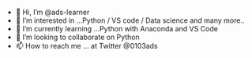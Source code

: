 - 👋 Hi, I’m @ads-learner
- 👀 I’m interested in ...Python / VS code / Data science and many more..
- 🌱 I’m currently learning ...Python with Anaconda and VS Code
- 💞️ I’m looking to collaborate on Python 
- 📫 How to reach me ...  at Twitter @0103ads 

<!---
ads-learner/ads-learner is a ✨ special ✨ repository because its `README.md` (this file) appears on your GitHub profile.
You can click the Preview link to take a look at your changes.
--->
